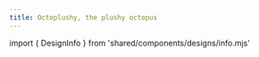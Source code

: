 ```yaml
---
title: Octoplushy, the plushy octopus
---
```


import { DesignInfo } from 'shared/components/designs/info.mjs'

<DesignInfo design='octoplushy' docs />

